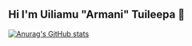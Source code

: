 ## Hi I'm Uiliamu "Armani" Tuileepa 👋

[![Anurag's GitHub stats](https://github-readme-stats.vercel.app/api?username=ArmaniTulip)](https://github.com/ArmaniTulip/github-readme-stats)
